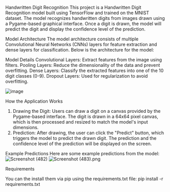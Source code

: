 Handwritten Digit Recognition
This project is a Handwritten Digit Recognition model built using TensorFlow and trained on the MNIST dataset. The model recognizes handwritten digits from images drawn using a Pygame-based graphical interface. Once a digit is drawn, the model will predict the digit and display the confidence level of the prediction.

Model Architecture
The model architecture consists of multiple Convolutional Neural Networks (CNNs) layers for feature extraction and dense layers for classification. Below is the architecture for the model:

Model Details
  Convolutional Layers: Extract features from the image using filters.
  Pooling Layers: Reduce the dimensionality of the data and prevent overfitting.
  Dense Layers: Classify the extracted features into one of the 10 digit classes (0-9).
  Dropout Layers: Used for regularization to avoid overfitting.

![image](https://github.com/user-attachments/assets/e9a6f993-3946-4533-bcb1-de425e3ae733)

How the Application Works
1. Drawing the Digit:
  Users can draw a digit on a canvas provided by the Pygame-based interface.
  The digit is drawn in a 64x64 pixel canvas, which is then processed and resized to match the model's input dimensions.
2. Prediction:
  After drawing, the user can click the "Predict" button, which triggers the model to predict the drawn digit.
  The prediction and the confidence level of the prediction will be displayed on the screen.

Example Predictions
  Here are some example predictions from the model:
    ![Screenshot (482)](https://github.com/user-attachments/assets/8774cb35-62c3-467d-92c5-c79ef943809b)
    ![Screenshot (483).png](..%2Fimages%2FScreenshot%20%28483%29.png)

Requirements

  You can the install them via pip using the requirements.txt file:
    pip install -r requirements.txt

